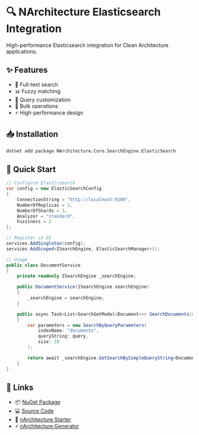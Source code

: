 # 🔍 NArchitecture Elasticsearch Integration

High-performance Elasticsearch integration for Clean Architecture applications.

## ✨ Features

- 🔎 Full-text search
- 📊 Fuzzy matching
- 🎯 Query customization
- 🔄 Bulk operations
- ⚡ High-performance design

## 📥 Installation

```bash
dotnet add package NArchitecture.Core.SearchEngine.ElasticSearch
```

## 🚦 Quick Start

```csharp
// Configure Elasticsearch
var config = new ElasticSearchConfig
{
    ConnectionString = "http://localhost:9200",
    NumberOfReplicas = 1,
    NumberOfShards = 3,
    Analyzer = "standard",
    Fuzziness = 2
};

// Register in DI
services.AddSingleton(config);
services.AddScoped<ISearchEngine, ElasticSearchManager>();

// Usage
public class DocumentService
{
    private readonly ISearchEngine _searchEngine;

    public DocumentService(ISearchEngine searchEngine)
    {
        _searchEngine = searchEngine;
    }

    public async Task<List<SearchGetModel<Document>>> SearchDocuments(string query)
    {
        var parameters = new SearchByQueryParameters(
            indexName: "documents",
            queryString: query,
            size: 10
        );

        return await _searchEngine.GetSearchBySimpleQueryString<Document>(parameters);
    }
}
```

## 🔗 Links

- 📦 [NuGet Package](https://www.nuget.org/packages/NArchitecture.Core.SearchEngine.ElasticSearch)
- 💻 [Source Code](https://github.com/kodlamaio-projects/nArchitecture.Core)
- 🚀 [nArchitecture Starter](https://github.com/kodlamaio-projects/nArchitecture)
- ⚡ [nArchitecture Generator](https://github.com/kodlamaio-projects/nArchitecture.Gen)
